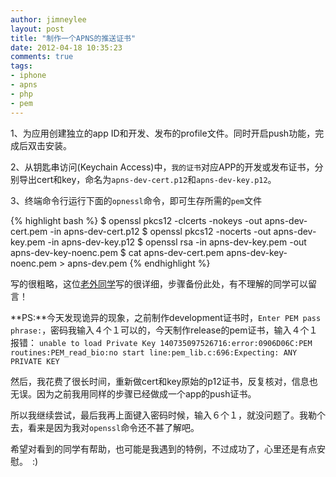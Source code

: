 ```yaml
---
author: jimneylee
layout: post
title: "制作一个APNS的推送证书"
date: 2012-04-18 10:35:23
comments: true
tags:
- iphone
- apns
- php
- pem
---
```

1、为应用创建独立的app ID和开发、发布的profile文件。同时开启push功能，完成后双击安装。

2、从钥匙串访问(Keychain Access)中，`我的证书`对应APP的开发或发布证书，分别导出cert和key，命名为`apns-dev-cert.p12`和`apns-dev-key.p12`。

3、终端命令行运行下面的`opnessl`命令，即可生存所需的`pem`文件

{% highlight bash %}
$ openssl pkcs12 -clcerts -nokeys -out apns-dev-cert.pem -in apns-dev-cert.p12
$ openssl pkcs12 -nocerts -out apns-dev-key.pem -in apns-dev-key.p12
$ openssl rsa -in apns-dev-key.pem -out apns-dev-key-noenc.pem
$ cat apns-dev-cert.pem apns-dev-key-noenc.pem > apns-dev.pem
{% endhighlight %}

写的很粗略，这位[老外同学](http://quickblox.com/developers/How_to_create_APNS_certificates)写的很详细，步骤备份此处，有不理解的同学可以留言！

**PS:**今天发现诡异的现象，之前制作development证书时，`Enter PEM pass phrase:`，密码我输入４个１可以的，今天制作release的pem证书，输入４个１报错：
`unable to load Private Key 140735097526716:error:0906D06C:PEM
routines:PEM_read_bio:no start line:pem_lib.c:696:Expecting: ANY PRIVATE KEY`

然后，我花费了很长时间，重新做cert和key原始的p12证书，反复核对，信息也无误。因为之前我用同样的步骤已经做成一个app的push证书。

所以我继续尝试，最后我再上面键入密码时候，输入６个１，就没问题了。我勒个去，看来是因为我对`openssl`命令还不甚了解吧。

希望对看到的同学有帮助，也可能是我遇到的特例，不过成功了，心里还是有点安慰。　:)